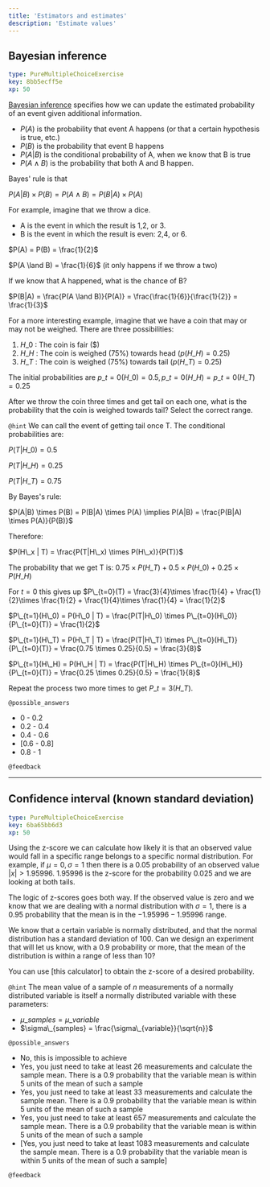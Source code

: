```yaml
---
title: 'Estimators and estimates'
description: 'Estimate values'
---
```


## Bayesian inference

```yaml
type: PureMultipleChoiceExercise
key: 8bb5ecff5e
xp: 50
```

[Bayesian inference](https://en.wikipedia.org/wiki/Bayesian_inference) specifies how we can update the estimated probability of an event given additional information. 

- $P(A)$ is the probability that event A happens (or that a certain hypothesis is true, etc.)
- $P(B)$ is the probability that event B happens
- $P(A|B)$ is the conditional probability of A, when we know that B is true
- $P(A \land B)$ is the probability that both A and B happen.

Bayes' rule is that 

$P(A|B) \times P(B) = P(A \land B) = P(B|A) \times P(A)$

For example, imagine that we throw a dice. 

- A is the event in which the result is 1,2, or 3.
- B is the event in which the result is even: 2,4, or 6.

$P(A) = P(B) = \frac{1}{2}$

$P(A \land B) = \frac{1}{6}$ (it only happens if we throw a two)

If we know that A happened, what is the chance of B?

$P(B|A) = \frac{P(A \land B)}{P(A)} = \frac{\frac{1}{6}}{\frac{1}{2}} = \frac{1}{3}$

For a more interesting example, imagine that we have a coin that may or may not be weighed. There are three possibilities:

1. $H\_0$ : The coin is fair ($)
1. $H\_H$ : The coin is weighed (75%) towards head ($p(H\_H) = 0.25$)
1. $H\_T$ : The coin is weighed (75%) towards tail ($p(H\_T) = 0.25$)

The initial probabilities are $p\_{t=0}(H\_0) = 0.5, p\_{t=0}(H\_H) = p\_{t=0}(H\_T) = 0.25$

After we throw the coin three times and get tail on each one, what is the probability that the coin is weighed towards tail? Select the correct range.



`@hint`
We can call the event of getting tail once T. The conditional probabilities are:

$P(T | H\_0) = 0.5$

$P(T | H\_H) = 0.25$

$P(T | H\_T) = 0.75$

By Bayes's rule:

$P(A|B) \times P(B) = P(B|A) \times P(A) \implies P(A|B) = \frac{P(B|A) \times P(A)}{P(B)}$

Therefore:

$P(H\_x | T) = \frac{P(T|H\_x) \times P(H\_x)}{P(T)}$

The probability that we get T is: $0.75 \times P(H\_T) + 0.5 \times P(H\_0) + 0.25 \times P(H\_H)$

For $t=0$ this gives up $P\_{t=0}(T) = \frac{3}{4}\times \frac{1}{4} + \frac{1}{2}\times \frac{1}{2} + \frac{1}{4}\times \frac{1}{4} = \frac{1}{2}$

$P\_{t=1}(H\_0) = P(H\_0 | T) = \frac{P(T|H\_0) \times P\_{t=0}(H\_0)}{P\_{t=0}(T)} = \frac{1}{2}$

$P\_{t=1}(H\_T) = P(H\_T | T) = \frac{P(T|H\_T) \times P\_{t=0}(H\_T)}{P\_{t=0}(T)} = \frac{0.75 \times 0.25}{0.5} = \frac{3}{8}$

$P\_{t=1}(H\_H) = P(H\_H | T) = \frac{P(T|H\_H) \times P\_{t=0}(H\_H)}{P\_{t=0}(T)} = \frac{0.25 \times 0.25}{0.5} = \frac{1}{8}$

Repeat the process two more times to get $P\_{t=3}(H\_T)$.

`@possible_answers`
- 0 - 0.2
- 0.2 - 0.4
- 0.4 - 0.6
- [0.6 - 0.8]
- 0.8 - 1

`@feedback`


---

## Confidence interval (known standard deviation)

```yaml
type: PureMultipleChoiceExercise
key: 6ba65bb6d3
xp: 50
```

Using the z-score we can calculate how likely it is that an observed value would fall in a specific range belongs to a specific normal distribution. For example, if $\mu=0, \sigma =1$ then there is a 0.05 probability of an observed value $|x| > 1.95996$. 1.95996 is the z-score for the probability 0.025 and we are looking at both tails.

The logic of z-scores goes both way. If the observed value is zero and we know that we are dealing with a normal distribution with $\sigma=1$, there is a 0.95 probability that the mean is in the $-1.95996 - 1.95996$ range.

We know that a certain variable is normally distributed, and that the normal distribution has a standard deviation of 100. Can we design an experiment that will let us know, with a 0.9 probability or more, that the mean of the distribution is within a range of less than 10?

You can use [this calculator] to obtain the z-score of a desired probability.

`@hint`
The mean value of a sample of $n$ measurements of a normally distributed variable is itself a normally distributed variable with these parameters:

- $\mu\_{samples} = \mu\_{variable}$
- $\sigma\_{samples} = \frac{\sigma\_{variable}}{\sqrt{n}}$

`@possible_answers`
- No, this is impossible to achieve
- Yes, you just need to take at least 26 measurements and calculate the sample mean. There is a 0.9 probability that the variable mean is within 5 units of the mean of such a sample
- Yes, you just need to take at least 33 measurements and calculate the sample mean. There is a 0.9 probability that the variable mean is within 5 units of the mean of such a sample
- Yes, you just need to take at least 657 measurements and calculate the sample mean. There is a 0.9 probability that the variable mean is within 5 units of the mean of such a sample
- [Yes, you just need to take at least 1083 measurements and calculate the sample mean. There is a 0.9 probability that the variable mean is within 5 units of the mean of such a sample]

`@feedback`
